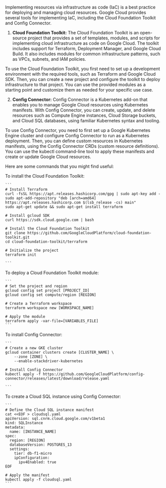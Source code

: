 Implementing resources via infrastructure as code (IaC) is a best practice for deploying and managing cloud resources. 
Google Cloud provides several tools for implementing IaC, including the Cloud Foundation Toolkit and Config Connector.

1. **Cloud Foundation Toolkit:** The Cloud Foundation Toolkit is an open-source project that provides a set of templates, 
   modules, and scripts for implementing cloud infrastructure as code on Google Cloud. The toolkit includes support for
   Terraform, Deployment Manager, and Google Cloud Build. It also includes modules for common infrastructure patterns, 
   such as VPCs, subnets, and IAM policies.

To use the Cloud Foundation Toolkit, you first need to set up a development environment with the required tools, such 
as Terraform and Google Cloud SDK. Then, you can create a new project and configure the toolkit to deploy infrastructure 
to that project. You can use the provided modules as a starting point and customize them as needed for your specific use
case.

2. **Config Connector:** Config Connector is a Kubernetes add-on that enables you to manage Google Cloud resources using 
   Kubernetes manifests. With Config Connector, you can create, update, and delete resources such as Compute Engine 
   instances, Cloud Storage buckets, and Cloud SQL databases, using familiar Kubernetes syntax and tooling.

To use Config Connector, you need to first set up a Google Kubernetes Engine cluster and configure Config Connector to 
run as a Kubernetes deployment. Then, you can define custom resources in Kubernetes manifests, using the Config Connector
CRDs (custom resource definitions). 
You can use the kubectl command-line tool to apply these manifests and create or update Google Cloud resources.

Here are some commands that you might find useful:

To install the Cloud Foundation Toolkit:

    ```
    # Install Terraform
    curl -fsSL https://apt.releases.hashicorp.com/gpg | sudo apt-key add -
    sudo apt-add-repository "deb [arch=amd64] https://apt.releases.hashicorp.com $(lsb_release -cs) main"
    sudo apt-get update && sudo apt-get install terraform
    
    # Install gcloud SDK
    curl https://sdk.cloud.google.com | bash
    
    # Install the Cloud Foundation Toolkit
    git clone https://github.com/GoogleCloudPlatform/cloud-foundation-toolkit.git
    cd cloud-foundation-toolkit/terraform
    
    # Initialize the project
    terraform init
    
    ```

To deploy a Cloud Foundation Toolkit module:

    ```
    # Set the project and region
    gcloud config set project [PROJECT_ID]
    gcloud config set compute/region [REGION]
    
    # Create a Terraform workspace
    terraform workspace new [WORKSPACE_NAME]
    
    # Apply the module
    terraform apply -var-file=[VARIABLES_FILE]
    ```

To install Config Connector:

    ```
    # Create a new GKE cluster
    gcloud container clusters create [CLUSTER_NAME] \
        --zone [ZONE] \
        --enable-stackdriver-kubernetes
    
    # Install Config Connector
    kubectl apply -f https://github.com/GoogleCloudPlatform/config-connector/releases/latest/download/release.yaml
    
    ```

To create a Cloud SQL instance using Config Connector:

    ```
    # Define the Cloud SQL instance manifest
    cat <<EOF > cloudsql.yaml
    apiVersion: sql.cnrm.cloud.google.com/v1beta1
    kind: SQLInstance
    metadata:
      name: [INSTANCE_NAME]
    spec:
      region: [REGION]
      databaseVersion: POSTGRES_13
      settings:
        tier: db-f1-micro
        ipConfiguration:
          ipv4Enabled: true
    EOF
    
    # Apply the manifest
    kubectl apply -f cloudsql.yaml
    ```

